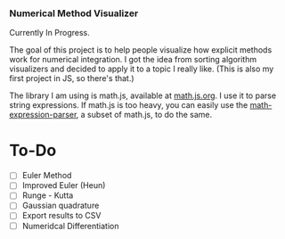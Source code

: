 ### Numerical Method Visualizer

Currently In Progress. 

The goal of this project is to help people visualize how explicit methods work for numerical integration. I got the idea from sorting algorithm visualizers and decided to apply it to a topic I really like. (This is also my first project in JS, so there's that.)

The library I am using is math.js, available at [math.js.org](https://mathjs.org/download.html). I use it to parse string expressions. If math.js is too heavy, you can easily use the [math-expression-parser](https://github.com/josdejong/mathjs-expression-parser), a subset of math.js, to do the same.

# To-Do 

- [ ] Euler Method
- [ ] Improved Euler (Heun)
- [ ] Runge - Kutta
- [ ] Gaussian quadrature
- [ ] Export results to CSV
- [ ] Numeridcal Differentiation
